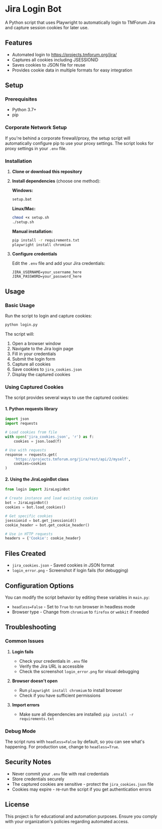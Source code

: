 # Jira Login Bot

A Python script that uses Playwright to automatically login to TMForum Jira and capture session cookies for later use.

## Features

- Automated login to https://projects.tmforum.org/jira/
- Captures all cookies including JSESSIONID
- Saves cookies to JSON file for reuse
- Provides cookie data in multiple formats for easy integration

## Setup

### Prerequisites
- Python 3.7+
- pip

### Corporate Network Setup
If you're behind a corporate firewall/proxy, the setup script will automatically configure pip to use your proxy settings. The script looks for proxy settings in your `.env` file.

### Installation

1. **Clone or download this repository**

2. **Install dependencies** (choose one method):
   
   **Windows:**
   ```cmd
   setup.bat
   ```
   
   **Linux/Mac:**
   ```bash
   chmod +x setup.sh
   ./setup.sh
   ```
   
   **Manual installation:**
   ```bash
   pip install -r requirements.txt
   playwright install chromium
   ```

3. **Configure credentials**
   
   Edit the `.env` file and add your Jira credentials:
   ```
   JIRA_USERNAME=your_username_here
   JIRA_PASSWORD=your_password_here
   ```

## Usage

### Basic Usage

Run the script to login and capture cookies:

```bash
python login.py
```

The script will:
1. Open a browser window
2. Navigate to the Jira login page
3. Fill in your credentials
4. Submit the login form
5. Capture all cookies
6. Save cookies to `jira_cookies.json`
7. Display the captured cookies

### Using Captured Cookies

The script provides several ways to use the captured cookies:

#### 1. Python requests library
```python
import json
import requests

# Load cookies from file
with open('jira_cookies.json', 'r') as f:
    cookies = json.load(f)

# Use with requests
response = requests.get(
    'https://projects.tmforum.org/jira/rest/api/2/myself', 
    cookies=cookies
)
```

#### 2. Using the JiraLoginBot class
```python
from login import JiraLoginBot

# Create instance and load existing cookies
bot = JiraLoginBot()
cookies = bot.load_cookies()

# Get specific cookies
jsessionid = bot.get_jsessionid()
cookie_header = bot.get_cookie_header()

# Use in HTTP requests
headers = {'Cookie': cookie_header}
```

## Files Created

- `jira_cookies.json` - Saved cookies in JSON format
- `login_error.png` - Screenshot if login fails (for debugging)

## Configuration Options

You can modify the script behavior by editing these variables in `main.py`:

- `headless=False` - Set to `True` to run browser in headless mode
- Browser type - Change from `chromium` to `firefox` or `webkit` if needed

## Troubleshooting

### Common Issues

1. **Login fails**
   - Check your credentials in `.env` file
   - Verify the Jira URL is accessible
   - Check the screenshot `login_error.png` for visual debugging

2. **Browser doesn't open**
   - Run `playwright install chromium` to install browser
   - Check if you have sufficient permissions

3. **Import errors**
   - Make sure all dependencies are installed: `pip install -r requirements.txt`

### Debug Mode

The script runs with `headless=False` by default, so you can see what's happening. For production use, change to `headless=True`.

## Security Notes

- Never commit your `.env` file with real credentials
- Store credentials securely
- The captured cookies are sensitive - protect the `jira_cookies.json` file
- Cookies may expire - re-run the script if you get authentication errors

## License

This project is for educational and automation purposes. Ensure you comply with your organization's policies regarding automated access.
